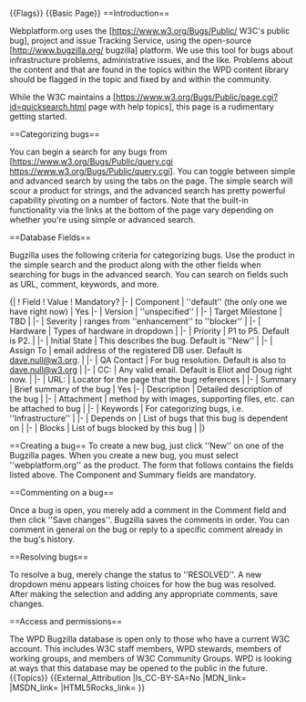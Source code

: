 {{Flags}}
{{Basic Page}}
==Introduction==

Webplatform.org uses the [https://www.w3.org/Bugs/Public/ W3C's public bug], project and issue Tracking Service, using the open-source [http://www.bugzilla.org/ bugzilla] platform. We use this tool for bugs about infrastructure problems, administrative issues, and the like. Problems about the content and that are found in the topics within the WPD content library should be flagged in the topic and fixed by and within the community. 

While the W3C maintains a [https://www.w3.org/Bugs/Public/page.cgi?id=quicksearch.html page with help topics], this page is a rudimentary getting started.

==Categorizing bugs==

You can begin a search for any bugs from [https://www.w3.org/Bugs/Public/query.cgi https://www.w3.org/Bugs/Public/query.cgi]. You can toggle between simple and advanced search by using the tabs on the page. The simple search will scour a product for strings, and the advanced search has pretty powerful capability pivoting on a number of factors. Note that the built-in functionality via the links at the bottom of the page vary depending on whether you're using simple or advanced search.

==Database Fields==

Bugzilla uses the following criteria for categorizing bugs. Use the product in the simple search and the product along with the other fields when searching for bugs in the advanced search. You can search on fields such as URL, comment, keywords, and more. 

{|
! Field
! Value
! Mandatory?
|-
| Component
| ''default'' (the only one we have right now)
| Yes
|-
| Version
| ''unspecified''
| 
|-
| Target Milestone
| TBD
| 
|-
| Severity
| ranges from ''enhancement'' to ''blocker''
| 
|-
| Hardware
| Types of hardware in dropdown
| 
|-
| Priority
| P1 to P5. Default is P2.
| 
|-
| Initial State
| This describes the bug. Default is ''New''
| 
|-
| Assign To
| email address of the registered DB user. Default is dave.null@w3.org.
| 
|-
| QA Contact
| For bug resolution. Default is also to dave.null@w3.org
| 
|-
| CC:
| Any valid email. Default is Eliot and Doug right now.
| 
|-
| URL:
| Locator for the page that the bug references
| 
|-
| Summary
| Brief summary of the bug
| Yes
|-
| Description
| Detailed description of the bug
| 
|-
| Attachment
| method by with images, supporting files, etc. can be attached to bug
| 
|-
| Keywords
| For categorizing bugs, i.e. ''Infrastructure''
| 
|-
| Depends on
| List of bugs that this bug is dependent on
| 
|-
| Blocks
| List of bugs blocked by this bug
| 
|}

==Creating a bug==
To create a new bug, just click ''New'' on one of the Bugzilla pages. When you create a new bug, you must select ''webplatform.org'' as the product. The form that follows contains the fields listed above. The Component and Summary fields are mandatory.

==Commenting on a bug==

Once a bug is open, you merely add a comment in the Comment field and then click ''Save changes''. Bugzilla saves the comments in order. You can comment in general on the bug or reply to a specific comment already in the bug's history. 

==Resolving bugs==

To resolve a bug, merely change the status to ''RESOLVED''. A new dropdown menu appears listing choices for how the bug was resolved. After making the selection and adding any appropriate comments, save changes.

==Access and permissions==

The WPD Bugzilla database is open only to those who have a current W3C account. This includes W3C staff members, WPD stewards, members of working groups, and members of W3C Community Groups. WPD is looking at ways that this database may be opened to the public in the future.
{{Topics}}
{{External_Attribution
|Is_CC-BY-SA=No
|MDN_link=
|MSDN_link=
|HTML5Rocks_link=
}}